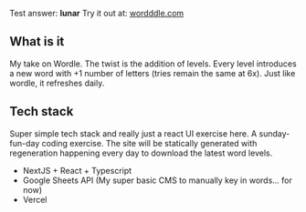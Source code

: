 Test answer: **lunar**
Try it out at: [wordddle.com](https://www.wordddle.com)

## What is it

My take on Wordle. The twist is the addition of levels. Every level introduces a new word with +1 number of letters (tries remain the same at 6x). Just like wordle, it refreshes daily.

## Tech stack

Super simple tech stack and really just a react UI exercise here. A sunday-fun-day coding exercise. The site will be statically generated with regeneration happening every day to download the latest word levels.

- NextJS + React + Typescript
- Google Sheets API (My super basic CMS to manually key in words... for now)
- Vercel
